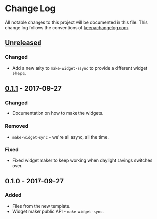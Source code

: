 # Change Log

All notable changes to this project will be documented in this file. This change log follows the conventions of [keepachangelog.com](http://keepachangelog.com/).

## [Unreleased]

### Changed

* Add a new arity to `make-widget-async` to provide a different widget shape.

## [0.1.1] - 2017-09-27

### Changed

* Documentation on how to make the widgets.

### Removed

* `make-widget-sync` - we're all async, all the time.

### Fixed

* Fixed widget maker to keep working when daylight savings switches over.

## 0.1.0 - 2017-09-27

### Added

* Files from the new template.
* Widget maker public API - `make-widget-sync`.

[unreleased]: https://github.com/your-name/clojure-app/compare/0.1.1...HEAD
[0.1.1]: https://github.com/your-name/clojure-app/compare/0.1.0...0.1.1
